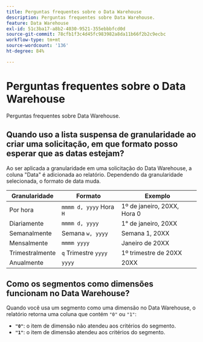 ```yaml
---
title: Perguntas frequentes sobre o Data Warehouse
description: Perguntas frequentes sobre Data Warehouse.
feature: Data Warehouse
exl-id: 51c3ba17-a8b2-4030-9521-355ebbbfcd0d
source-git-commit: 78cfb1f3c4d45fc983982a8da11b66f2b2c9ecbc
workflow-type: tm+mt
source-wordcount: '136'
ht-degree: 84%

---
```


# Perguntas frequentes sobre o Data Warehouse

Perguntas frequentes sobre Data Warehouse.

## Quando uso a lista suspensa de granularidade ao criar uma solicitação, em que formato posso esperar que as datas estejam?

Ao ser aplicada a granularidade em uma solicitação do Data Warehouse, a coluna &quot;Data&quot; é adicionada ao relatório. Dependendo da granularidade selecionada, o formato de data muda.

| Granularidade | Formato | Exemplo |
| --- | --- | --- |
| Por hora | `mmmm d, yyyy` Hora `H` | 1º de janeiro, 20XX, Hora 0 |
| Diariamente | `mmmm d, yyyy` | 1° de janeiro, 20XX |
| Semanalmente | Semana `w, yyyy` | Semana 1, 20XX |
| Mensalmente | `mmmm yyyy` | Janeiro de 20XX |
| Trimestralmente | `q` Trimestre `yyyy` | 1º trimestre de 20XX |
| Anualmente | `yyyy` | 20XX |

## Como os segmentos como dimensões funcionam no Data Warehouse?

Quando você usa um segmento como uma dimensão no Data Warehouse, o relatório retorna uma coluna que contém `"0"` ou `"1"`:

* **`"0"`**: o item de dimensão não atendeu aos critérios do segmento.
* **`"1"`**: o item de dimensão atendeu aos critérios do segmento.
